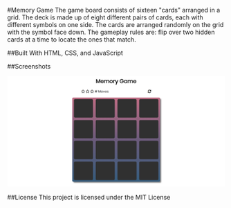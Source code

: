 #Memory Game
The game board consists of sixteen "cards" arranged in a grid. The deck is made up of eight different pairs of cards, each with different symbols on one side. The cards are arranged randomly on the grid with the symbol face down. The gameplay rules are: flip over two hidden cards at a time to locate the ones that match.

##Built With
HTML, CSS, and JavaScript

##Screenshots

![screenshot.png](https://raw.githubusercontent.com/ddpetty/Udacity-Memory-Game-Project/master/./images/screenshot.png)

##License
This project is licensed under the MIT License

